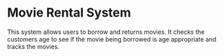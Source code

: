 # Movie Rental System
This system allows users to borrow and returns movies. It checks the customers age to see if the movie being borrowed is age appropriate and tracks the movies.
